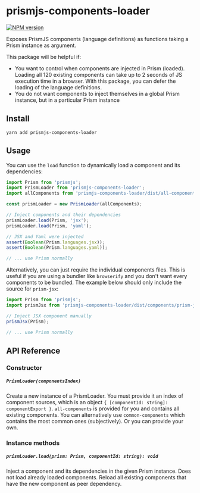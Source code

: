 # prismjs-components-loader

[![NPM version](https://badge.fury.io/js/prismjs-components-loader.svg)](http://badge.fury.io/js/prismjs-components-loader)

Exposes PrismJS components (language definitions) as functions taking a Prism instance as argument.

This package will be helpful if:

- You want to control when components are injected in Prism (loaded). Loading all 120 existing components can take up to 2 seconds of JS execution time in a browser. With this package, you can defer the loading of the language definitions.
- You do not want components to inject themselves in a global Prism instance, but in a particular Prism instance

## Install

```
yarn add prismjs-components-loader
```

## Usage

You can use the `load` function to dynamically load a component and its dependencies:

```js
import Prism from 'prismjs';
import PrismLoader from 'prismjs-components-loader';
import allComponents from 'prismjs-components-loader/dist/all-components';

const prismLoader = new PrismLoader(allComponents);

// Inject components and their dependencies
prismLoader.load(Prism, 'jsx');
prismLoader.load(Prism, 'yaml');

// JSX and Yaml were injected
assert(Boolean(Prism.languages.jsx));
assert(Boolean(Prism.languages.yaml));

// ... use Prism normally
```

Alternatively, you can just require the individual components files. This is useful if you are using a bundler like `browserify` and you don't want every components to be bundled. The example below should only include the source for `prism-jsx`:

```js
import Prism from 'prismjs';
import prismJsx from 'prismjs-components-loader/dist/components/prism-jsx';

// Inject JSX component manually
prismJsx(Prism);

// ... use Prism normally
```

## API Reference

### Constructor

##### `PrismLoader(componentsIndex)`

Create a new instance of a PrismLoader. You must provide it an index of component sources, which is an object `{ [componentId: string]: componentExport }`. `all-components` is provided for you and contains all existing components. You can alternatively use `common-components` which contains the most common ones (subjectively). Or you can provide your own.

### Instance methods

##### `prismLoader.load(prism: Prism, componentId: string): void`

Inject a component and its dependencies in the given Prism instance. Does not load already loaded components. Reload all existing components that have the new component as peer dependency.
